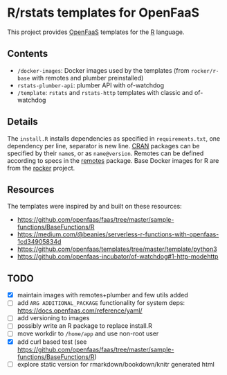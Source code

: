 # R/rstats templates for OpenFaaS

This project provides [OpenFaaS](https://www.openfaas.com/)
templates for the [R](https://www.r-project.org/) language.

## Contents

- `/docker-images`: Docker images used by the templates (from `rocker/r-base` with remotes and plumber preinstalled)
- `rstats-plumber-api`: plumber API with of-watchdog
- `/template`: `rstats` and `rstats-http` templates with classic and of-watchdog

## Details

The `install.R` installs dependencies as specified in
`requirements.txt`, one dependency per line, separator is new line.
[CRAN](https://cran.r-project.org/) packages can be specified by their `name`s, or as `name@version`.
Remotes can be defined according to specs in the
[remotes](https://cran.r-project.org/web/packages/remotes/vignettes/dependencies.html) package.
Base Docker images for R are from the [rocker](https://github.com/rocker-org/rocker) project.

## Resources

The templates were inspired by and built on these resources:

- https://github.com/openfaas/faas/tree/master/sample-functions/BaseFunctions/R
- https://medium.com/@beanies/serverless-r-functions-with-openfaas-1cd34905834d
- https://github.com/openfaas/templates/tree/master/template/python3
- https://github.com/openfaas-incubator/of-watchdog#1-http-modehttp

## TODO

- [x] maintain images with remotes+plumber and few utils added
- [ ] add `ARG ADDITIONAL_PACKAGE` functionality for system deps: https://docs.openfaas.com/reference/yaml/
- [ ] add versioning to images
- [ ] possibly write an R package to replace install.R
- [ ] move workdir to `/home/app` and use non-root user
- [x] add curl based test (see https://github.com/openfaas/faas/tree/master/sample-functions/BaseFunctions/R)
- [ ] explore static version for rmarkdown/bookdown/knitr generated html
